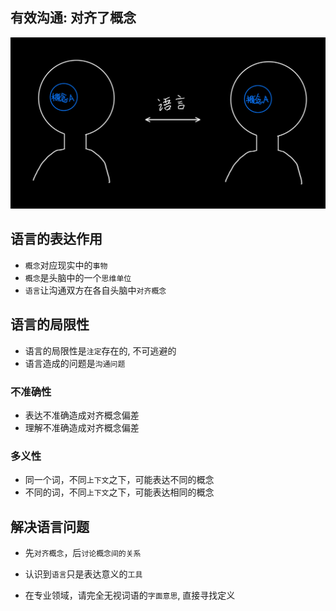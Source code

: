 ## 有效沟通: 对齐了概念

<img src="../images/communicate.png" width="700">

## 语言的表达作用

- `概念`对应现实中的`事物`
- `概念`是头脑中的一个`思维单位`
- `语言`让沟通双方在各自头脑中`对齐概念`

## 语言的局限性

- 语言的局限性是`注定`存在的, 不可逃避的
- 语言造成的问题是`沟通问题`

### 不准确性

- 表达不准确造成对齐概念偏差
- 理解不准确造成对齐概念偏差

### 多义性

- 同一个词，不同`上下文`之下，可能表达不同的概念
- 不同的词，不同`上下文`之下，可能表达相同的概念


## 解决语言问题

- 先`对齐概念`，后`讨论概念间的关系`

- 认识到`语言`只是表达意义的`工具`

- 在专业领域，请完全无视词语的`字面意思`, 直接寻找定义